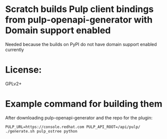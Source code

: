 # Scratch builds Pulp client bindings from pulp-openapi-generator with Domain support enabled

Needed because the builds on PyPI do not have domain support enabled currently

# License:

GPLv2+

# Example command for building them

After downloading pulp-openapi-generator and the repo for the plugin:

```
PULP_URL=https://console.redhat.com PULP_API_ROOT=/api/pulp/ ./generate.sh pulp_ostree python
```
